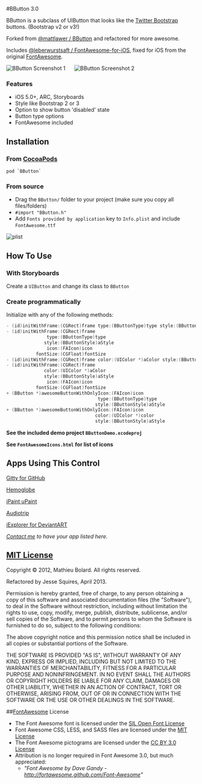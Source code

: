 #BButton 3.0

BButton is a subclass of UIButton that looks like the [Twitter Bootstrap](http://twitter.github.com/bootstrap) buttons. (Bootstrap v2 or v3!)

Forked from [@mattlawer / BButton](https://github.com/mattlawer/BButton) and refactored for more awesome.

Includes [@leberwurstsaft / FontAwesome-for-iOS](https://github.com/leberwurstsaft/FontAwesome-for-iOS), fixed for iOS from the original [FontAwesome](http://fortawesome.github.com/Font-Awesome/).

![BButton Screenshot 1][img1] &nbsp;&nbsp;&nbsp;&nbsp; ![BButton Screenshot 2][img2]

### Features

* iOS 5.0+, ARC, Storyboards
* Style like Bootstrap 2 or 3
* Option to show button 'disabled' state
* Button type options
* FontAwesome included

## Installation

### From [CocoaPods](http://www.cocoapods.org)

	pod `BButton`

### From source

* Drag the `BButton/` folder to your project (make sure you copy all files/folders)
* `#import "BButton.h"`
* Add `Fonts provided by application` key to `Info.plist` and include `FontAwesome.ttf`

![plist][img3]

## How To Use

### With Storyboards

Create a `UIButton` and change its class to `BButton`

### Create programmatically

Initialize with any of the following methods:

````objective-c
- (id)initWithFrame:(CGRect)frame type:(BButtonType)type style:(BButtonStyle)aStyle
- (id)initWithFrame:(CGRect)frame
               type:(BButtonType)type
              style:(BButtonStyle)aStyle
               icon:(FAIcon)icon
           fontSize:(CGFloat)fontSize
- (id)initWithFrame:(CGRect)frame color:(UIColor *)aColor style:(BButtonStyle)aStyle
- (id)initWithFrame:(CGRect)frame
              color:(UIColor *)aColor
              style:(BButtonStyle)aStyle
               icon:(FAIcon)icon
           fontSize:(CGFloat)fontSize
+ (BButton *)awesomeButtonWithOnlyIcon:(FAIcon)icon
                                  type:(BButtonType)type
                                 style:(BButtonStyle)aStyle
+ (BButton *)awesomeButtonWithOnlyIcon:(FAIcon)icon
                                 color:(UIColor *)color
                                 style:(BButtonStyle)aStyle
````

**See the included demo project `BButtonDemo.xcodeproj`**

**See `FontAwesomeIcons.html` for list of icons**

## Apps Using This Control

[Gitty for GitHub](https://itunes.apple.com/us/app/gitty-for-github/id645696309?mt=8)

[Hemoglobe](http://bit.ly/hemoglobeapp)

[iPaint uPaint](http://bit.ly/ipupappstr)

[Audiotrip](https://itunes.apple.com/us/app/audiotrip/id569634193?mt=8)

[iExplorer for DeviantART](https://itunes.apple.com/us/app/iexplorer-for-deviantart/id657212778?mt=8)

*[Contact me](mailto:jesse.d.squires@gmail.com) to have your app listed here.*

## [MIT License](http://opensource.org/licenses/MIT)

Copyright &copy; 2012, Mathieu Bolard. All rights reserved.

Refactored by Jesse Squires, April 2013.

Permission is hereby granted, free of charge, to any person obtaining a copy of this software and associated documentation files (the "Software"), to deal in the Software without restriction, including without limitation the rights to use, copy, modify, merge, publish, distribute, sublicense, and/or sell copies of the Software, and to permit persons to whom the Software is furnished to do so, subject to the following conditions:

The above copyright notice and this permission notice shall be included in all copies or substantial portions of the Software.

THE SOFTWARE IS PROVIDED "AS IS", WITHOUT WARRANTY OF ANY KIND, EXPRESS OR IMPLIED, INCLUDING BUT NOT LIMITED TO THE WARRANTIES OF MERCHANTABILITY, FITNESS FOR A PARTICULAR PURPOSE AND NONINFRINGEMENT. IN NO EVENT SHALL THE AUTHORS OR COPYRIGHT HOLDERS BE LIABLE FOR ANY CLAIM, DAMAGES OR OTHER LIABILITY, WHETHER IN AN ACTION OF CONTRACT, TORT OR OTHERWISE, ARISING FROM, OUT OF OR IN CONNECTION WITH THE SOFTWARE OR THE USE OR OTHER DEALINGS IN THE SOFTWARE.

##[FontAwesome](https://github.com/FortAwesome/Font-Awesome) License

* The Font Awesome font is licensed under the [SIL Open Font License](http://scripts.sil.org/OFL)
* Font Awesome CSS, LESS, and SASS files are licensed under the [MIT License](http://opensource.org/licenses/mit-license.html)
* The Font Awesome pictograms are licensed under the [CC BY 3.0 License](http://creativecommons.org/licenses/by/3.0)
* Attribution is no longer required in Font Awesome 3.0, but much appreciated:
	* *"Font Awesome by Dave Gandy - http://fortawesome.github.com/Font-Awesome"*

[img1]:https://raw.github.com/jessesquires/BButton/master/Screenshots/screenshot-0.png
[img2]:https://raw.github.com/jessesquires/BButton/master/Screenshots/screenshot-2.png
[img3]:https://raw.github.com/jessesquires/BButton/master/Screenshots/plist.png
